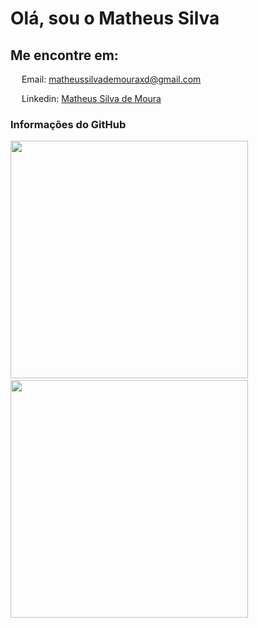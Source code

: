 # Olá, sou o Matheus Silva

## Me encontre em:

<img src="https://raw.githubusercontent.com/FortAwesome/Font-Awesome/6.x/svgs/regular/envelope.svg" width="14" fiil=transparent> Email: [matheussilvademouraxd@gmail.com](mailto:matheussilvademouraxd@gmail.com)

<img src="https://raw.githubusercontent.com/FortAwesome/Font-Awesome/6.x/svgs/brands/linkedin.svg" width="14" fiil=transparent> Linkedin: [Matheus Silva de Moura](https://www.linkedin.com/in/matheus-silva-de-moura-855846285/)

### Informações do GitHub

<img src="https://github-readme-stats.vercel.app/api?username=Heus-Sueh&theme=transparent&count_private=false&show_icons=true&locale=pt-BR&title_color=8F979C&text_color=8F979C&icon_color=8F979C&hide_border=true&count_private=true" width="380" /><span>&nbsp;&nbsp;&nbsp;</span><img src="https://github-readme-streak-stats.herokuapp.com?user=Diegiwg&theme=transparent&locale=pt_BR&date_format=j%2Fn%5B%2FY%5D&card_width=467&hide_border=true&stroke=8F979C&ring=8F979C&fire=8F979C&currStreakNum=8F979C&sideNums=8F979C&currStreakLabel=8F979C&sideLabels=8F979C&dates=8F979C" width="380" />
<br>
